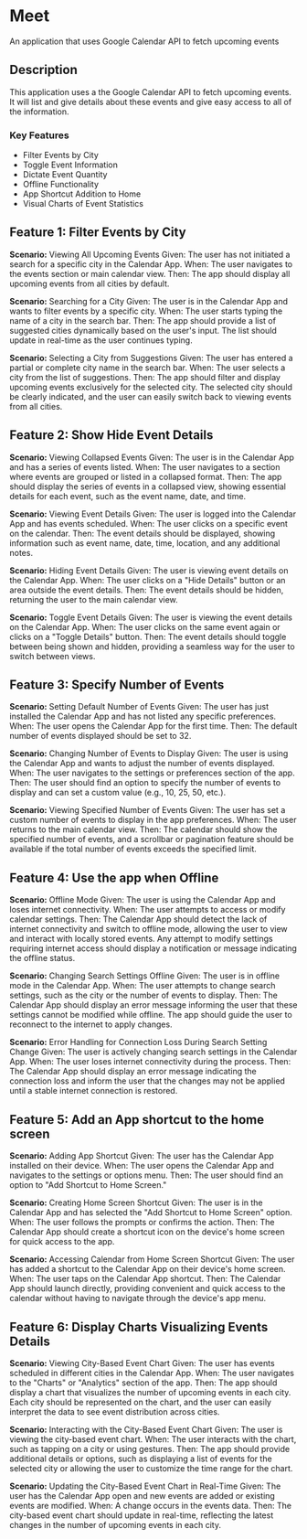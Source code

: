 # Meet

An application that uses Google Calendar API to fetch upcoming events

## Description

This application uses a the Google Calendar API to fetch upcoming events. It will list and give details about these events and give easy access to all of the information.

### Key Features

- Filter Events by City
- Toggle Event Information
- Dictate Event Quantity
- Offline Functionality
- App Shortcut Addition to Home
- Visual Charts of Event Statistics

## Feature 1: Filter Events by City

**Scenario:** Viewing All Upcoming Events
Given: The user has not initiated a search for a specific city in the Calendar App.
When: The user navigates to the events section or main calendar view.
Then: The app should display all upcoming events from all cities by default.

**Scenario:** Searching for a City
Given: The user is in the Calendar App and wants to filter events by a specific city.
When: The user starts typing the name of a city in the search bar.
Then: The app should provide a list of suggested cities dynamically based on the user's input. The list should update in real-time as the user continues typing.

**Scenario:** Selecting a City from Suggestions
Given: The user has entered a partial or complete city name in the search bar.
When: The user selects a city from the list of suggestions.
Then: The app should filter and display upcoming events exclusively for the selected city. The selected city should be clearly indicated, and the user can easily switch back to viewing events from all cities.

## Feature 2: Show Hide Event Details

**Scenario:** Viewing Collapsed Events
Given: The user is in the Calendar App and has a series of events listed.
When: The user navigates to a section where events are grouped or listed in a collapsed format.
Then: The app should display the series of events in a collapsed view, showing essential details for each event, such as the event name, date, and time.

**Scenario:** Viewing Event Details
Given: The user is logged into the Calendar App and has events scheduled.
When: The user clicks on a specific event on the calendar.
Then: The event details should be displayed, showing information such as event name, date, time, location, and any additional notes.

**Scenario:** Hiding Event Details
Given: The user is viewing event details on the Calendar App.
When: The user clicks on a "Hide Details" button or an area outside the event details.
Then: The event details should be hidden, returning the user to the main calendar view.

**Scenario:** Toggle Event Details
Given: The user is viewing the event details on the Calendar App.
When: The user clicks on the same event again or clicks on a "Toggle Details" button.
Then: The event details should toggle between being shown and hidden, providing a seamless way for the user to switch between views.

## Feature 3: Specify Number of Events

**Scenario:** Setting Default Number of Events
Given: The user has just installed the Calendar App and has not listed any specific preferences.
When: The user opens the Calendar App for the first time.
Then: The default number of events displayed should be set to 32.

**Scenario:** Changing Number of Events to Display
Given: The user is using the Calendar App and wants to adjust the number of events displayed.
When: The user navigates to the settings or preferences section of the app.
Then: The user should find an option to specify the number of events to display and can set a custom value (e.g., 10, 25, 50, etc.).

**Scenario:** Viewing Specified Number of Events
Given: The user has set a custom number of events to display in the app preferences.
When: The user returns to the main calendar view.
Then: The calendar should show the specified number of events, and a scrollbar or pagination feature should be available if the total number of events exceeds the specified limit.

## Feature 4: Use the app when Offline

**Scenario:** Offline Mode
Given: The user is using the Calendar App and loses internet connectivity.
When: The user attempts to access or modify calendar settings.
Then: The Calendar App should detect the lack of internet connectivity and switch to offline mode, allowing the user to view and interact with locally stored events. Any attempt to modify settings requiring internet access should display a notification or message indicating the offline status.

**Scenario:** Changing Search Settings Offline
Given: The user is in offline mode in the Calendar App.
When: The user attempts to change search settings, such as the city or the number of events to display.
Then: The Calendar App should display an error message informing the user that these settings cannot be modified while offline. The app should guide the user to reconnect to the internet to apply changes.

**Scenario:** Error Handling for Connection Loss During Search Setting Change
Given: The user is actively changing search settings in the Calendar App.
When: The user loses internet connectivity during the process.
Then: The Calendar App should display an error message indicating the connection loss and inform the user that the changes may not be applied until a stable internet connection is restored.

## Feature 5: Add an App shortcut to the home screen

**Scenario:** Adding App Shortcut
Given: The user has the Calendar App installed on their device.
When: The user opens the Calendar App and navigates to the settings or options menu.
Then: The user should find an option to "Add Shortcut to Home Screen."

**Scenario:** Creating Home Screen Shortcut
Given: The user is in the Calendar App and has selected the "Add Shortcut to Home Screen" option.
When: The user follows the prompts or confirms the action.
Then: The Calendar App should create a shortcut icon on the device's home screen for quick access to the app.

**Scenario:** Accessing Calendar from Home Screen Shortcut
Given: The user has added a shortcut to the Calendar App on their device's home screen.
When: The user taps on the Calendar App shortcut.
Then: The Calendar App should launch directly, providing convenient and quick access to the calendar without having to navigate through the device's app menu.

## Feature 6: Display Charts Visualizing Events Details

**Scenario:** Viewing City-Based Event Chart
Given: The user has events scheduled in different cities in the Calendar App.
When: The user navigates to the "Charts" or "Analytics" section of the app.
Then: The app should display a chart that visualizes the number of upcoming events in each city. Each city should be represented on the chart, and the user can easily interpret the data to see event distribution across cities.

**Scenario:** Interacting with the City-Based Event Chart
Given: The user is viewing the city-based event chart.
When: The user interacts with the chart, such as tapping on a city or using gestures.
Then: The app should provide additional details or options, such as displaying a list of events for the selected city or allowing the user to customize the time range for the chart.

**Scenario:** Updating the City-Based Event Chart in Real-Time
Given: The user has the Calendar App open and new events are added or existing events are modified.
When: A change occurs in the events data.
Then: The city-based event chart should update in real-time, reflecting the latest changes in the number of upcoming events in each city.

